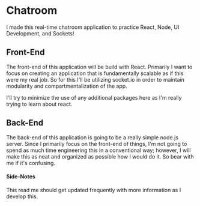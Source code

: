 # Chatroom
I made this real-time chatroom application to practice React, Node, UI Development, and Sockets!

## Front-End
The front-end of this application will be build with React. Primarily I want to focus on creating an application that is fundamentally scalable as if this were my real job. So for this I'll be utilizing socket.io in order to maintain modularity and compartmentalization of the app.

I'll try to minimize the use of any additional packages here as I'm really trying to learn about react.

## Back-End
The back-end of this application is going to be a really simple node.js server. Since I primarily focus on the front-end of things, I'm not going to spend as much time engineering this in a conventional way; however, I will make this as neat and organized as possible how I would do it. So bear with me if it's confusing.

#### Side-Notes
This read me should get updated frequently with more information as I develop this.
